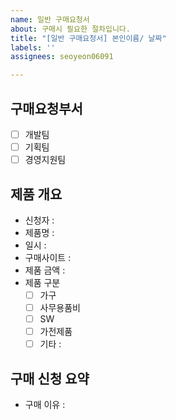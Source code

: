 ```yaml
---
name: 일반 구매요청서
about: 구매시 필요한 절차입니다.
title: "[일반 구매요청서] 본인이름/ 날짜"
labels: ''
assignees: seoyeon06091

---
```


## 구매요청부서
- [ ] 개발팀  
- [ ] 기획팀  
- [ ] 경영지원팀

## 제품 개요
- 신청자 :
- 제품명 :
- 일시 :
- 구매사이트 :
- 제품 금액 :
- 제품 구분 
  - [ ] 가구
  - [ ] 사무용품비
  - [ ] SW
  - [ ] 가전제품
  - [ ] 기타 :

## 구매 신청 요약
- 구매 이유 :
